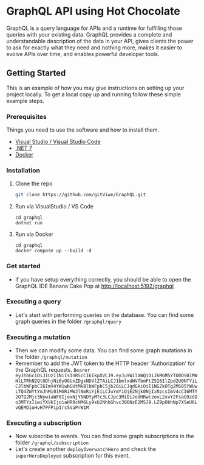 <!-- ABOUT THE PROJECT -->
# GraphQL API using Hot Chocolate

GraphQL is a query language for APIs and a runtime for fulfilling those queries with your existing data. GraphQL provides a complete and understandable description of the data in your API, gives clients the power to ask for exactly what they need and nothing more, makes it easier to evolve APIs over time, and enables powerful developer tools.


<!-- GETTING STARTED -->
## Getting Started

This is an example of how you may give instructions on setting up your project locally.
To get a local copy up and running follow these simple example steps.

### Prerequisites

Things you need to use the software and how to install them.
* [Visual Studio / Visual Studio Code](https://visualstudio.microsoft.com/)
* [.NET 7](https://devblogs.microsoft.com/dotnet/announcing-dotnet-7/)
* [Docker](https://www.docker.com/)

### Installation

1. Clone the repo
   ```sh
   git clone https://github.com/gitViwe/GraphQL.git
   ```
2. Run via VisualStudio / VS Code
   ```
   cd graphql
   dotnet run
   ```
3. Run via Docker
   ```
   cd graphql
   docker compose up --build -d
   ```

### Get started 
- If you have setup everything correctly, you should be able to open the GraphQL IDE Banana Cake Pop at [http://localhost:5192/graphql](http://localhost:5192/graphql)

### Executing a query
- Let's start with performing queries on the database. You can find some graph queries in the folder `/graphql/query`

### Executing a mutation
- Then we can modify some data. You can find some graph mutations in the folder `/graphql/mutation`
- Remember to add the JWT token to the HTTP header 'Authorization' for the GraphQL requests. `Bearer eyJhbGciOiJIUzI1NiIsInR5cCI6IkpXVCJ9.eyJuYW1laWQiOiJkMGM5YTU0OS01MWNlLTRhN2QtODhjNi0yOGUxZDgxNDVlZTAiLCJ1bmlxdWVfbmFtZSI6IlZpd2U0NTYiLCJlbWFpbCI6ImV4YW1wbGUtMkBlbWFpbC5jb20iLCJqdGkiOiI1NGZkOTg2MS05YWUwLTQ4ZWYtYmJhMi01MGRiMWJlNmRiYjEiLCJuYmYiOjE2Njk0NjIxNzcsImV4cCI6MTY2OTQ2Mjc3NywiaWF0IjoxNjY5NDYyMTc3LCJpc3MiOiJodHRwczovL2xvY2FsaG9zdDo3MTYxIiwiYXVkIjoiaHR0cHM6Ly9sb2NhbGhvc3Q6NzE2MSJ9.LZ9pObhNp7XSeU6LvQEMDioHvH7PFPipIrcSVaPrW1M`

### Executing a subscription
- Now subscribe to events. You can find some graph subscriptions in the folder `/graphql/subscription`
- Let's create another `deployOverwatchHero` and check the `superHeroDeployed` subscription for this event.
